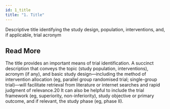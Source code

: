 ```yaml
---
id: 1_title
title: "1. Title"
---
```

Descriptive title identifying the study design, population, interventions, and, if applicable, trial acronym

## Read More

The title provides an important means of trial identification. A succinct description that conveys the topic (study population, interventions), acronym (if any), and basic study design—including the method of intervention allocation (eg, parallel group randomised trial; single-group trial)—will facilitate retrieval from literature or internet searches and rapid judgment of relevance.20 It can also be helpful to include the trial framework (eg, superiority, non-inferiority), study objective or primary outcome, and if relevant, the study phase (eg, phase II).